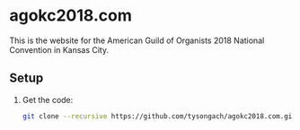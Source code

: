# agokc2018.com

This is the website for the American Guild of Organists 2018 National
Convention in Kansas City.

## Setup

1. Get the code:

    ```bash
    git clone --recursive https://github.com/tysongach/agokc2018.com.git
    ```
